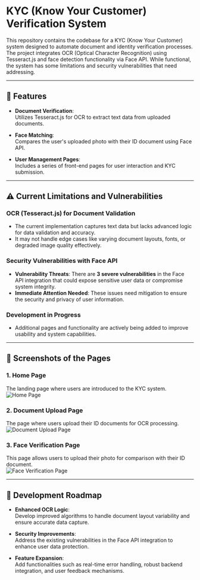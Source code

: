 # KYC (Know Your Customer) Verification System

This repository contains the codebase for a KYC (Know Your Customer) system designed to automate document and identity verification processes. The project integrates OCR (Optical Character Recognition) using Tesseract.js and face detection functionality via Face API. While functional, the system has some limitations and security vulnerabilities that need addressing.

---

## 🚀 Features

- **Document Verification**:  
  Utilizes Tesseract.js for OCR to extract text data from uploaded documents.  

- **Face Matching**:  
  Compares the user's uploaded photo with their ID document using Face API.  

- **User Management Pages**:  
  Includes a series of front-end pages for user interaction and KYC submission.  

---

## ⚠️ Current Limitations and Vulnerabilities

### OCR (Tesseract.js) for Document Validation  
- The current implementation captures text data but lacks advanced logic for data validation and accuracy.  
- It may not handle edge cases like varying document layouts, fonts, or degraded image quality effectively.  

### Security Vulnerabilities with Face API  
- **Vulnerability Threats**: There are **3 severe vulnerabilities** in the Face API integration that could expose sensitive user data or compromise system integrity.  
- **Immediate Attention Needed**: These issues need mitigation to ensure the security and privacy of user information.  

### Development in Progress  
- Additional pages and functionality are actively being added to improve usability and system capabilities.  

---

## 📸 Screenshots of the Pages

### 1. Home Page  
The landing page where users are introduced to the KYC system.  
![Home Page](./screenshots/Screenshot-2025-01-26-172801.png)

### 2. Document Upload Page  
The page where users upload their ID documents for OCR processing.  
![Document Upload Page](./screenshots/Screenshot-2025-01-26-173025.png)

### 3. Face Verification Page  
This page allows users to upload their photo for comparison with their ID document.  
![Face Verification Page](./screenshots/Screenshot-2025-01-26-173131.png)

---

## 🚧 Development Roadmap

- **Enhanced OCR Logic**:  
  Develop improved algorithms to handle document layout variability and ensure accurate data capture.  

- **Security Improvements**:  
  Address the existing vulnerabilities in the Face API integration to enhance user data protection.  

- **Feature Expansion**:  
  Add functionalities such as real-time error handling, robust backend integration, and user feedback mechanisms.  
